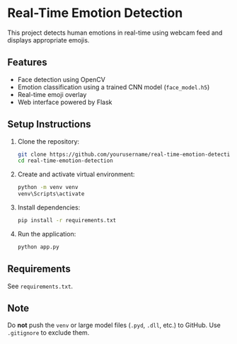 # Real-Time Emotion Detection

This project detects human emotions in real-time using webcam feed and displays appropriate emojis.

## Features

- Face detection using OpenCV
- Emotion classification using a trained CNN model (`face_model.h5`)
- Real-time emoji overlay
- Web interface powered by Flask

## Setup Instructions

1. Clone the repository:
    ```bash
    git clone https://github.com/yourusername/real-time-emotion-detection.git
    cd real-time-emotion-detection
    ```

2. Create and activate virtual environment:
    ```bash
    python -m venv venv
    venv\Scripts\activate
    ```

3. Install dependencies:
    ```bash
    pip install -r requirements.txt
    ```

4. Run the application:
    ```bash
    python app.py
    ```

## Requirements

See `requirements.txt`.

## Note

Do **not** push the `venv` or large model files (`.pyd`, `.dll`, etc.) to GitHub. Use `.gitignore` to exclude them.
